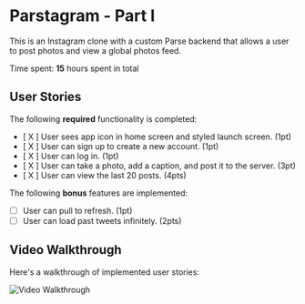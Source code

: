 # Parstagram - Part I

This is an Instagram clone with a custom Parse backend that allows a user to post photos and view a global photos feed.

Time spent: **15** hours spent in total

## User Stories

The following **required** functionality is completed:

- [ X ] User sees app icon in home screen and styled launch screen. (1pt)
- [ X ] User can sign up to create a new account. (1pt)
- [ X ] User can log in. (1pt)
- [ X ] User can take a photo, add a caption, and post it to the server. (3pt)
- [ X ] User can view the last 20 posts. (4pts)

The following **bonus** features are implemented:

- [ ] User can pull to refresh. (1pt)
- [ ] User can load past tweets infinitely. (2pts)

## Video Walkthrough

Here's a walkthrough of implemented user stories:

<img src='http://i.imgur.com/link/to/your/gif/file.gif' title='Video Walkthrough' width='' alt='Video Walkthrough' />
